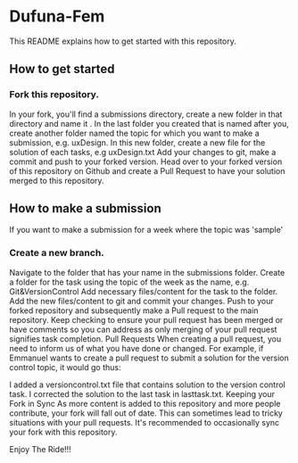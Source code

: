 # Dufuna-Fem
This README explains how to get started with this repository.

## How to get started
### Fork this repository.
In your fork, you'll find a submissions directory, create a new folder in that directory and name it <YOUR FULL NAME>.
In the last folder you created that is named after you, create another folder named the topic for which you want to make a submission, e.g. uxDesign.
In this new folder, create a new file for the solution of each tasks, e.g uxDesign.txt
Add your changes to git, make a commit and push to your forked version.
Head over to your forked version of this repository on Github and create a Pull Request to have your solution merged to this repository.
## How to make a submission
If you want to make a submission for a week where the topic was 'sample'

### Create a new branch.
Navigate to the folder that has your name in the submissions folder.
Create a folder for the task using the topic of the week as the name, e.g. Git&VersionControl
Add necessary files/content for the task to the folder.
Add the new files/content to git and commit your changes.
Push to your forked repository and subsequently make a Pull request to the main repository.
Keep checking to ensure your pull request has been merged or have comments so you can address as only merging of your pull request signifies task completion.
Pull Requests
When creating a pull request, you need to inform us of what you have done or changed. For example, if Emmanuel wants to create a pull request to submit a solution for the version control topic, it would go thus:

I added a versioncontrol.txt file that contains solution to the version control task.
I corrected the solution to the last task in lasttask.txt.
Keeping your Fork in Sync
As more content is added to this repository and more people contribute, your fork will fall out of date. This can sometimes lead to tricky situations with your pull requests. It's recommended to occasionally sync your fork with this repository.

Enjoy The Ride!!!
